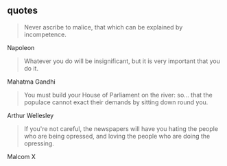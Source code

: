 ## quotes

> Never ascribe to malice, that which can be explained by incompetence.

Napoleon

> Whatever you do will be insignificant, but it is very important that you do it.

Mahatma Gandhi

> You must build your House of Parliament on the river: so... that the populace cannot exact their demands by sitting down round you.

Arthur Wellesley

> If you're not careful, the newspapers will have you hating the people who are being opressed, and loving the people who are doing the opressing.

Malcom X